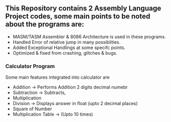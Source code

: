 ## This Repository contains 2 Assembly Language Project codes, some main points to be noted about the programs are:

- MASM/TASM Assembler & 8086 Architecture is used in these programs.
- Handled Error of relative jump in many possiblities.
- Added Exceptional Handlings at some specifc points.
- Optimized & fixed from crashing, glitches & bugs.

### Calculator Program

Some main features integrated into calculator are

- Addition -> Performs Addition 2 digits decimal numebr
- Subtraction -> Subtracts, 
- Multiplication
- Division -> Displays answer in float (upto 2 decimal places)
- Square of Number
- Multiplication Table -> (Upto 10 times)
